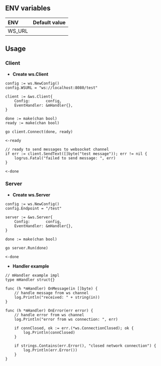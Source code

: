 ## ENV variables

| ENV    | Default value |
|:-------|:-------------:|
| WS_URL |               |

## Usage

### Client

* **Create ws.Client**
```
config := ws.NewConfig()
config.WSURL = "ws://localhost:8080/test"

client := &ws.Client{
	Config:       config,
	EventHandler: &mHandler{},
}

done := make(chan bool)
ready := make(chan bool)

go client.Connect(done, ready)

<-ready

// ready to send messages to websocket channel
if err := client.SendText([]byte("test message")); err != nil {
	logrus.Fatal("failed to send message: ", err)
}

<-done
```

### Server

* **Create ws.Server**
```
config := ws.NewConfig()
config.Endpoint = "/test"

server := &ws.Server{
	Config:       config,
	EventHandler: &mHandler{},
}

done := make(chan bool)

go server.Run(done)

<-done
```

* **Handler example**
```
// mHandler example impl
type mHandler struct{}

func (h *mHandler) OnMessage(in []byte) {
	// handle message from ws channel
	log.Println("received: " + string(in))
}

func (h *mHandler) OnError(err error) {
	// handle error from ws channel
	log.Println("error from ws connection: ", err)

	if connClosed, ok := err.(*ws.ConnectionClosed); ok {
		log.Println(connClosed)
	}

	if strings.Contains(err.Error(), "closed network connection") {
		log.Println(err.Error())
	}
}
```
